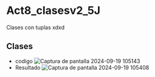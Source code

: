# Act8_clasesv2_5J
Clases con tuplas xdxd
## Clases
- codigo
  ![Captura de pantalla 2024-09-19 105143](https://github.com/user-attachments/assets/1caab955-df56-410f-9faf-1f6aa80bedee)
- Resultado
  ![Captura de pantalla 2024-09-19 105408](https://github.com/user-attachments/assets/acbae162-589b-4257-b071-bbf7b7d3557a)
